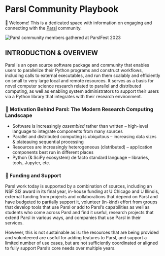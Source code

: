 # Parsl Community Playbook

👋 Welcome! This is a dedicated space with information on engaging and connecting with the [Parsl](https://github.com/Parsl/parsl) community.

![Parsl community members gathered at ParslFest 2023](https://parsl-project.org/parslfest/2023/pf2023-banner.png)


## INTRODUCTION & OVERVIEW

Parsl is an open source software package and community that enables users to parallelize their Python programs and construct workflows, including calls to external executables, and run them scalably and efficiently on small to very large local and remote resources. It serves as a basis for novel computer science research related to parallel and distributed computing, as well as enabling system administrators to support their users via a Python library that integrates with their research environment.

### 🧠 Motivation Behind Parsl: The Modern Research Computing Landscape
- Software is increasingly *assembled* rather than written – high-level language to integrate components from many sources
- Parallel and distributed computing is ubiquitous – increasing data sizes & plateauing sequential processing
- Resources are increasingly heterogeneous (distributed) – application components best run in different places
- Python (& SciPy ecosystem) de facto standard language – libraries, tools, Jupyter, etc.

### 🏦 Funding and Support
Parsl work today is supported by a combination of sources, including an NSF SI2 award in its final year, in-house funding at U Chicago and U Illinois, external funding from projects and collaborations that depend on Parsl and have budgeted to partially support it, volunteer (in-kind) effort from groups that develop tools that use Parsl or add to Parsl’s capabilities as well as students who come across Parsl and find it useful, research projects that extend Parsl in various ways, and companies that use Parsl in their services.

However, this is not sustainable as is: the resources that are being provided and volunteered are useful for adding features to Parsl, and support a limited number of use cases, but are not sufficiently coordinated or aligned to fully support Parsl’s core needs over multiple years.

